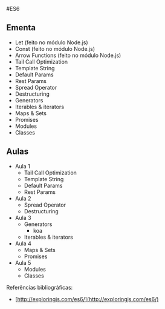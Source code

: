 #ES6

## Ementa

- Let (feito no módulo Node.js)
- Const (feito no módulo Node.js)
- Arrow Functions (feito no módulo Node.js)
- Tail Call Optimization
- Template String
- Default Params
- Rest Params
- Spread Operator
- Destructuring
- Generators
- Iterables & iterators
- Maps & Sets
- Promises
- Modules
- Classes

## Aulas

- Aula 1
    + Tail Call Optimization
    + Template String
    + Default Params
    + Rest Params
- Aula 2
    + Spread Operator
    + Destructuring
- Aula 3
    + Generators
        * koa
    + Iterables & iterators
- Aula 4
    + Maps & Sets
    + Promises
- Aula 5
    + Modules
    + Classes

Referências bibliográficas:

- [http://exploringjs.com/es6/](http://exploringjs.com/es6/)